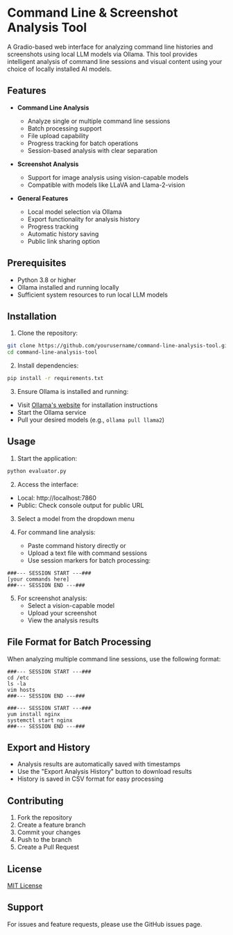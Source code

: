 # Command Line & Screenshot Analysis Tool

A Gradio-based web interface for analyzing command line histories and screenshots using local LLM models via Ollama. This tool provides intelligent analysis of command line sessions and visual content using your choice of locally installed AI models.

## Features

- **Command Line Analysis**
  - Analyze single or multiple command line sessions
  - Batch processing support
  - File upload capability
  - Progress tracking for batch operations
  - Session-based analysis with clear separation

- **Screenshot Analysis**
  - Support for image analysis using vision-capable models
  - Compatible with models like LLaVA and Llama-2-vision

- **General Features**
  - Local model selection via Ollama
  - Export functionality for analysis history
  - Progress tracking
  - Automatic history saving
  - Public link sharing option

## Prerequisites

- Python 3.8 or higher
- Ollama installed and running locally
- Sufficient system resources to run local LLM models

## Installation

1. Clone the repository:
```bash
git clone https://github.com/yourusername/command-line-analysis-tool.git
cd command-line-analysis-tool
```

2. Install dependencies:
```bash
pip install -r requirements.txt
```

3. Ensure Ollama is installed and running:
- Visit [Ollama's website](https://ollama.ai/download) for installation instructions
- Start the Ollama service
- Pull your desired models (e.g., `ollama pull llama2`)

## Usage

1. Start the application:
```bash
python evaluator.py
```

2. Access the interface:
- Local: http://localhost:7860
- Public: Check console output for public URL

3. Select a model from the dropdown menu

4. For command line analysis:
   - Paste command history directly or
   - Upload a text file with command sessions
   - Use session markers for batch processing:
```
###--- SESSION START ---###
[your commands here]
###--- SESSION END ---###
```

5. For screenshot analysis:
   - Select a vision-capable model
   - Upload your screenshot
   - View the analysis results

## File Format for Batch Processing

When analyzing multiple command line sessions, use the following format:

```text
###--- SESSION START ---###
cd /etc
ls -la
vim hosts
###--- SESSION END ---###

###--- SESSION START ---###
yum install nginx
systemctl start nginx
###--- SESSION END ---###
```

## Export and History

- Analysis results are automatically saved with timestamps
- Use the "Export Analysis History" button to download results
- History is saved in CSV format for easy processing

## Contributing

1. Fork the repository
2. Create a feature branch
3. Commit your changes
4. Push to the branch
5. Create a Pull Request

## License

[MIT License](LICENSE)

## Support

For issues and feature requests, please use the GitHub issues page.